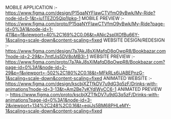 MOBILE APPLICATION       :- https://www.figma.com/design/P15qaNYFIawCTVfmO9yBwk/My-Ride?node-id=0-1&t=iu1TEZO5Qjp1Ipkq-1
MOBILE PREVIEW           :- https://www.figma.com/proto/P15qaNYFIawCTVfmO9yBwk/My-Ride?page-id=0%3A1&node-id=1-411&p=f&viewport=40%2C169%2C0.06&t=ANic2spIXOfBu66Y-1&scaling=scale-down&content-scaling=fixed
WEBSITE DESIGN/REDESIGN  :- https://www.figma.com/design/7a7AkJ8sXiMafqD8qOwpR8/Bookbazar.com?node-id=2-29&t=7mtfJis5DV8oMB3l-1
WEBSITE PREVIEW          :- https://www.figma.com/proto/7a7AkJ8sXiMafqD8qOwpR8/Bookbazar.com?page-id=0%3A1&node-id=2-29&p=f&viewport=-502%2C180%2C0.18&t=MFkRLs6iJABEPnzG-1&scaling=scale-down&content-scaling=fixed
ANIMATED WEBSITE         :- https://www.figma.com/design/kscbjXZTfkDV7u9dG3q5zF/Drinks-with-animations?node-id=3-13&t=Am2Be7vKYdlWyCC6-1
ANIMATED PREVIEW         :- https://www.figma.com/proto/kscbjXZTfkDV7u9dG3q5zF/Drinks-with-animations?page-id=0%3A1&node-id=3-2&viewport=134%2C248%2C0.16&t=eqiJs5BM68PHLeMY-1&scaling=scale-down&content-scaling=fixed
